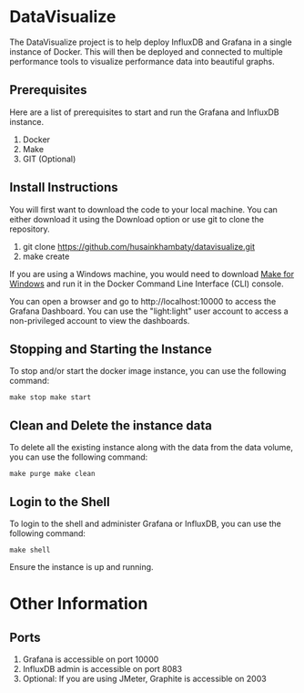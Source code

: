 # DataVisualize

The DataVisualize project is to help deploy InfluxDB and Grafana in a single instance of Docker. This will then be deployed and connected to multiple performance tools to visualize performance data into beautiful graphs.

## Prerequisites

Here are a list of prerequisites to start and run the Grafana and InfluxDB instance.

1. Docker
2. Make 
3. GIT (Optional)

## Install Instructions

You will first want to download the code to your local machine. You can either download it using the Download option or use git to clone the repository.

1. git clone https://github.com/husainkhambaty/datavisualize.git
2. make create

If you are using a Windows machine, you would need to download [Make for Windows](http://gnuwin32.sourceforge.net/packages/make.htm) and run it in the Docker Command Line Interface (CLI) console. 

You can open a browser and go to http://localhost:10000 to access the Grafana Dashboard. You can use the "light:light" user account to access a non-privileged account to view the dashboards. 

## Stopping and Starting the Instance

To stop and/or start the docker image instance, you can use the following command:

`make stop
make start`

## Clean and Delete the instance data

To delete all the existing instance along with the data from the data volume, you can use the following command:

`make purge
make clean`

## Login to the Shell

To login to the shell and administer Grafana or InfluxDB, you can use the following command:

`make shell`

Ensure the instance is up and running.

# Other Information

## Ports

1. Grafana is accessible on port 10000
2. InfluxDB admin is accessible on port 8083
3. Optional: If you are using JMeter, Graphite is accessible on 2003


